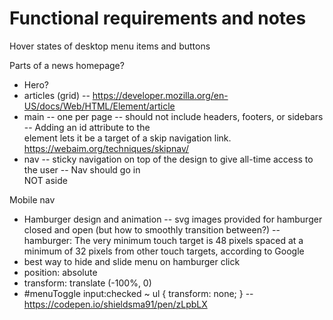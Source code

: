 # Functional requirements and notes

Hover states of desktop menu items and buttons

Parts of a news homepage?

- Hero?
- articles (grid)
  -- https://developer.mozilla.org/en-US/docs/Web/HTML/Element/article
- main
  -- one per page
  -- should not include headers, footers, or sidebars
  -- Adding an id attribute to the <main> element lets it be a target of a skip navigation link. https://webaim.org/techniques/skipnav/
- nav
  -- sticky navigation on top of the design to give all-time access to the user
  -- Nav should go in <nav> NOT aside

Mobile nav

- Hamburger design and animation
  -- svg images provided for hamburger closed and open (but how to smoothly transition between?)
  -- hamburger: The very minimum touch target is 48 pixels spaced at a minimum of 32 pixels from other touch targets, according to Google
- best way to hide and slide menu on hamburger click
- position: absolute
- transform: translate (-100%, 0)
- #menuToggle input:checked ~ ul
  {
  transform: none;
  }
  -- https://codepen.io/shieldsma91/pen/zLpbLX
